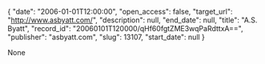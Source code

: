 {
  "date": "2006-01-01T12:00:00", 
  "open_access": false, 
  "target_url": "http://www.asbyatt.com/", 
  "description": null, 
  "end_date": null, 
  "title": "A.S. Byatt", 
  "record_id": "20060101T120000/qHf60fgtZME3wqPaRdttxA==", 
  "publisher": "asbyatt.com", 
  "slug": 13107, 
  "start_date": null
}

None